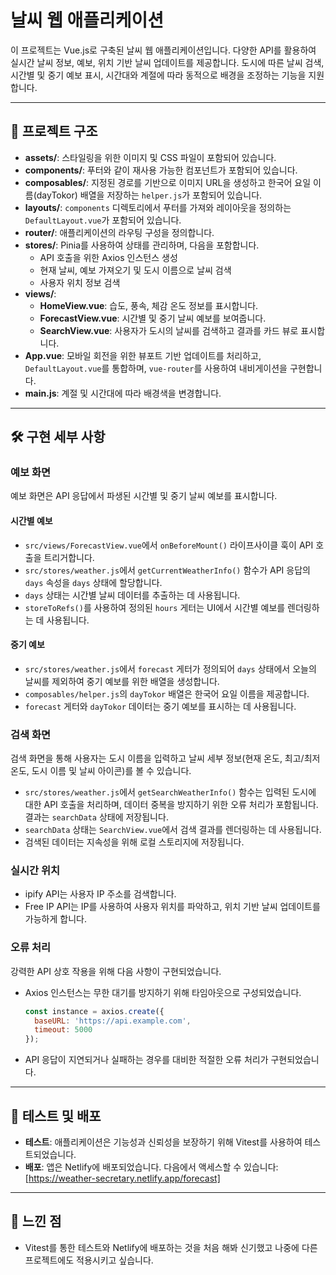 # 날씨 웹 애플리케이션

이 프로젝트는 Vue.js로 구축된 날씨 웹 애플리케이션입니다. 다양한 API를 활용하여 실시간 날씨 정보, 예보, 위치 기반 날씨 업데이트를 제공합니다. 도시에 따른 날씨 검색, 시간별 및 중기 예보 표시, 시간대와 계절에 따라 동적으로 배경을 조정하는 기능을 지원합니다.

---

## 📂 프로젝트 구조

*   **assets/**: 스타일링을 위한 이미지 및 CSS 파일이 포함되어 있습니다.
*   **components/**: 푸터와 같이 재사용 가능한 컴포넌트가 포함되어 있습니다.
*   **composables/**: 지정된 경로를 기반으로 이미지 URL을 생성하고 한국어 요일 이름(dayTokor) 배열을 저장하는 `helper.js`가 포함되어 있습니다.
*   **layouts/**: `components` 디렉토리에서 푸터를 가져와 레이아웃을 정의하는 `DefaultLayout.vue`가 포함되어 있습니다.
*   **router/**: 애플리케이션의 라우팅 구성을 정의합니다.
*   **stores/**: Pinia를 사용하여 상태를 관리하며, 다음을 포함합니다.
    *   API 호출을 위한 Axios 인스턴스 생성
    *   현재 날씨, 예보 가져오기 및 도시 이름으로 날씨 검색
    *   사용자 위치 정보 검색
*   **views/**:
    *   **HomeView.vue**: 습도, 풍속, 체감 온도 정보를 표시합니다.
    *   **ForecastView.vue**: 시간별 및 중기 날씨 예보를 보여줍니다.
    *   **SearchView.vue**: 사용자가 도시의 날씨를 검색하고 결과를 카드 뷰로 표시합니다.
*   **App.vue**: 모바일 회전을 위한 뷰포트 기반 업데이트를 처리하고, `DefaultLayout.vue`를 통합하며, `vue-router`를 사용하여 내비게이션을 구현합니다.
*   **main.js**: 계절 및 시간대에 따라 배경색을 변경합니다.

---

## 🛠️ 구현 세부 사항

### 예보 화면

예보 화면은 API 응답에서 파생된 시간별 및 중기 날씨 예보를 표시합니다.

#### 시간별 예보

*   `src/views/ForecastView.vue`에서 `onBeforeMount()` 라이프사이클 훅이 API 호출을 트리거합니다.
*   `src/stores/weather.js`에서 `getCurrentWeatherInfo()` 함수가 API 응답의 `days` 속성을 `days` 상태에 할당합니다.
*   `days` 상태는 시간별 날씨 데이터를 추출하는 데 사용됩니다.
*   `storeToRefs()`를 사용하여 정의된 `hours` 게터는 UI에서 시간별 예보를 렌더링하는 데 사용됩니다.

#### 중기 예보

*   `src/stores/weather.js`에서 `forecast` 게터가 정의되어 `days` 상태에서 오늘의 날씨를 제외하여 중기 예보를 위한 배열을 생성합니다.
*   `composables/helper.js`의 `dayTokor` 배열은 한국어 요일 이름을 제공합니다.
*   `forecast` 게터와 `dayTokor` 데이터는 중기 예보를 표시하는 데 사용됩니다.

### 검색 화면

검색 화면을 통해 사용자는 도시 이름을 입력하고 날씨 세부 정보(현재 온도, 최고/최저 온도, 도시 이름 및 날씨 아이콘)를 볼 수 있습니다.

*   `src/stores/weather.js`에서 `getSearchWeatherInfo()` 함수는 입력된 도시에 대한 API 호출을 처리하며, 데이터 중복을 방지하기 위한 오류 처리가 포함됩니다. 결과는 `searchData` 상태에 저장됩니다.
*   `searchData` 상태는 `SearchView.vue`에서 검색 결과를 렌더링하는 데 사용됩니다.
*   검색된 데이터는 지속성을 위해 로컬 스토리지에 저장됩니다.

### 실시간 위치

*   ipify API는 사용자 IP 주소를 검색합니다.
*   Free IP API는 IP를 사용하여 사용자 위치를 파악하고, 위치 기반 날씨 업데이트를 가능하게 합니다.

### 오류 처리

강력한 API 상호 작용을 위해 다음 사항이 구현되었습니다.

*   Axios 인스턴스는 무한 대기를 방지하기 위해 타임아웃으로 구성되었습니다.
    ```javascript
    const instance = axios.create({
      baseURL: 'https://api.example.com',
      timeout: 5000
    });
    ```
*   API 응답이 지연되거나 실패하는 경우를 대비한 적절한 오류 처리가 구현되었습니다.

---

## 🧪 테스트 및 배포

*   **테스트**: 애플리케이션은 기능성과 신뢰성을 보장하기 위해 Vitest를 사용하여 테스트되었습니다.
*   **배포**: 앱은 Netlify에 배포되었습니다. 다음에서 액세스할 수 있습니다: [https://weather-secretary.netlify.app/forecast]

---

## 📝 느낀 점

*   Vitest를 통한 테스트와 Netlify에 배포하는 것을 처음 해봐 신기했고 나중에 다른 프로젝트에도 적용시키고 싶습니다.